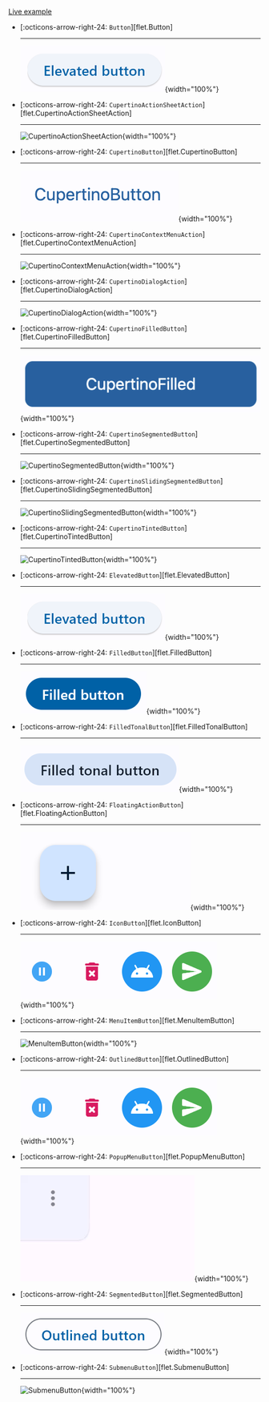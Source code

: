 [Live example](https://flet-controls-gallery.fly.dev/buttons)

<div class="grid cards" markdown>

-   [:octicons-arrow-right-24: `Button`][flet.Button]

    ---
    ![Button](https://raw.githubusercontent.com/flet-dev/examples/v1-docs/python/controls/elevated-button/media/index.png){width="100%"}

-   [:octicons-arrow-right-24: `CupertinoActionSheetAction`][flet.CupertinoActionSheetAction]

    ---
    ![CupertinoActionSheetAction](https://raw.githubusercontent.com/flet-dev/examples/v1-docs/python/controls/cupertino-action-sheet-action/media/index.png){width="100%"}

-   [:octicons-arrow-right-24: `CupertinoButton`][flet.CupertinoButton]

    ---
    ![CupertinoButton](https://raw.githubusercontent.com/flet-dev/examples/v1-docs/python/controls/cupertino-button/media/index.png){width="100%"}

-   [:octicons-arrow-right-24: `CupertinoContextMenuAction`][flet.CupertinoContextMenuAction]

    ---
    ![CupertinoContextMenuAction](https://raw.githubusercontent.com/flet-dev/examples/v1-docs/python/controls/cupertino-context-menu-action/media/index.png){width="100%"}

-   [:octicons-arrow-right-24: `CupertinoDialogAction`][flet.CupertinoDialogAction]

    ---
    ![CupertinoDialogAction](https://raw.githubusercontent.com/flet-dev/examples/v1-docs/python/controls/cupertino-dialog-action/media/index.png){width="100%"}

-   [:octicons-arrow-right-24: `CupertinoFilledButton`][flet.CupertinoFilledButton]

    ---
    ![CupertinoFilledButton](https://raw.githubusercontent.com/flet-dev/examples/v1-docs/python/controls/cupertino-filled-button/media/index.png){width="100%"}

-   [:octicons-arrow-right-24: `CupertinoSegmentedButton`][flet.CupertinoSegmentedButton]

    ---
    ![CupertinoSegmentedButton](https://raw.githubusercontent.com/flet-dev/examples/v1-docs/python/controls/cupertino-segmented-button/media/index.png){width="100%"}

-   [:octicons-arrow-right-24: `CupertinoSlidingSegmentedButton`][flet.CupertinoSlidingSegmentedButton]

    ---
    ![CupertinoSlidingSegmentedButton](https://raw.githubusercontent.com/flet-dev/examples/v1-docs/python/controls/cupertino-sliding-segmented-button/media/index.png){width="100%"}

-   [:octicons-arrow-right-24: `CupertinoTintedButton`][flet.CupertinoTintedButton]

    ---
    ![CupertinoTintedButton](https://raw.githubusercontent.com/flet-dev/examples/v1-docs/python/controls/cupertino-tinted-button/media/index.png){width="100%"}

-   [:octicons-arrow-right-24: `ElevatedButton`][flet.ElevatedButton]

    ---
    ![ElevatedButton](https://raw.githubusercontent.com/flet-dev/examples/v1-docs/python/controls/elevated-button/media/index.png){width="100%"}

-   [:octicons-arrow-right-24: `FilledButton`][flet.FilledButton]

    ---
    ![FilledButton](https://raw.githubusercontent.com/flet-dev/examples/v1-docs/python/controls/filled-button/media/index.png){width="100%"}

-   [:octicons-arrow-right-24: `FilledTonalButton`][flet.FilledTonalButton]

    ---
    ![FilledTonalButton](https://raw.githubusercontent.com/flet-dev/examples/v1-docs/python/controls/filled-tonal-button/media/index.png){width="100%"}

-   [:octicons-arrow-right-24: `FloatingActionButton`][flet.FloatingActionButton]

    ---
    ![FloatingActionButton](https://raw.githubusercontent.com/flet-dev/examples/v1-docs/python/controls/floating-action-button/media/index.png){width="100%"}

-   [:octicons-arrow-right-24: `IconButton`][flet.IconButton]

    ---
    ![IconButton](https://raw.githubusercontent.com/flet-dev/examples/v1-docs/python/controls/icon-button/media/index.png){width="100%"}

-   [:octicons-arrow-right-24: `MenuItemButton`][flet.MenuItemButton]

    ---
    ![MenuItemButton](https://raw.githubusercontent.com/flet-dev/examples/v1-docs/python/controls/menu-item-button/media/index.png){width="100%"}

-   [:octicons-arrow-right-24: `OutlinedButton`][flet.OutlinedButton]

    ---
    ![OutlinedButton](https://raw.githubusercontent.com/flet-dev/examples/v1-docs/python/controls/icon-button/media/index.png){width="100%"}

-   [:octicons-arrow-right-24: `PopupMenuButton`][flet.PopupMenuButton]

    ---
    ![PopupMenuButton](https://raw.githubusercontent.com/flet-dev/examples/v1-docs/python/controls/popup-menu-button/media/index.gif){width="100%"}

-   [:octicons-arrow-right-24: `SegmentedButton`][flet.SegmentedButton]

    ---
    ![SegmentedButton](https://raw.githubusercontent.com/flet-dev/examples/v1-docs/python/controls/outlined-button/media/index.png){width="100%"}

-   [:octicons-arrow-right-24: `SubmenuButton`][flet.SubmenuButton]

    ---
    ![SubmenuButton](https://raw.githubusercontent.com/flet-dev/examples/v1-docs/python/controls/segmented-button/media/index.png){width="100%"}

</div>
